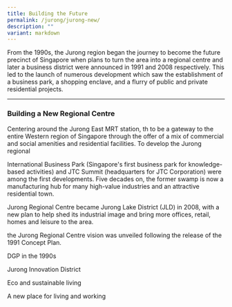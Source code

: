 ```yaml
---
title: Building the Future
permalink: /jurong/jurong-new/
description: ""
variant: markdown
---
```

From the 1990s, the Jurong region began the journey to become the future precinct of Singapore when plans to turn the area into a regional centre and later a business district were announced in 1991 and 2008 respectively. This led to the launch of numerous development which saw the establishment of a business park, a shopping enclave, and a flurry of public and private residential projects.

---

### **Building a New Regional Centre**



Centering around the Jurong East MRT station, th to be a gateway to the entire Western region of Singapore through the offer of a mix of commercial and social amenities and residential facilities. To develop the Jurong regional

International Business Park (Singapore's first business park for knowledge-based activities) and JTC Summit (headquarters for JTC Corporation) were among the first developments. Five decades on, the former swamp is now a manufacturing hub for many high-value industries and an attractive residential town.

Jurong Regional Centre became Jurong Lake District (JLD) in 2008, with a new plan to help shed its industrial image and bring more offices, retail, homes and leisure to the area.

the Jurong Regional Centre vision was unveiled following the release of the 1991 Concept Plan. 

DGP in the 1990s

Jurong Innovation District

Eco and sustainable living 

A new place for living and working